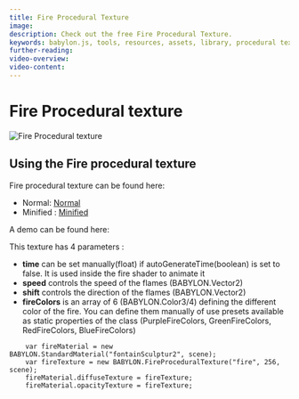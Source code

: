 ```yaml
---
title: Fire Procedural Texture
image: 
description: Check out the free Fire Procedural Texture.
keywords: babylon.js, tools, resources, assets, library, procedural texture, fire
further-reading:
video-overview:
video-content:
---
```


# Fire Procedural texture

![Fire Procedural texture](/img/features/extensions/proceduraltextures/firept.png)

## Using the Fire procedural texture

Fire procedural texture can be found here: 
- Normal: [Normal](https://cdn.babylonjs.com/proceduralTexturesLibrary/babylon.fireProceduralTexture.js)
- Minified : [Minified](https://cdn.babylonjs.com/proceduralTexturesLibrary/babylon.fireProceduralTexture.min.js)

A demo can be found here:  <Playground id="#KM3TC" title="Fire Procedural Texture" description="Fire Procedural Texture"/>

This texture has 4 parameters :
- **time** can be set manually(float) if autoGenerateTime(boolean) is set to false. It is used inside the fire shader to animate it
- **speed** controls the speed of the flames (BABYLON.Vector2)
- **shift** controls the direction of the flames (BABYLON.Vector2)
- **fireColors** is an array of 6 (BABYLON.Color3/4) defining the different color of the fire. You can define them manually of use presets available as static properties of the class (PurpleFireColors, GreenFireColors, RedFireColors, BlueFireColors)

```
    var fireMaterial = new BABYLON.StandardMaterial("fontainSculptur2", scene);
    var fireTexture = new BABYLON.FireProceduralTexture("fire", 256, scene);
    fireMaterial.diffuseTexture = fireTexture;
    fireMaterial.opacityTexture = fireTexture;
```